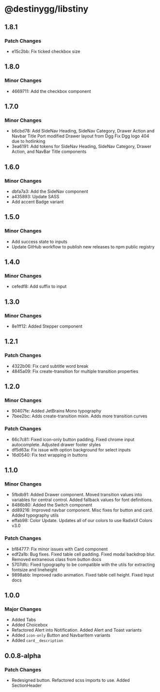 # @destinygg/libstiny

## 1.8.1

### Patch Changes

- e15c2bb: Fix ticked checkbox size

## 1.8.0

### Minor Changes

- 4669711: Add the checkbox component

## 1.7.0

### Minor Changes

- b6cbd78: Add SideNav Heading, SideNav Category, Drawer Action and Navbar Title
  Port modified Drawer layout from Dgg
  Fix Dgg logo 404 due to hotlinking
- 3ea6191: Add tokens for SideNav Heading, SideNav Category, Drawer Action, and NavBar Title components

## 1.6.0

### Minor Changes

- dbfa7a3: Add the SideNav component
- a435893: Update SASS
- Add accent Badge variant

## 1.5.0

### Minor Changes

- Add success state to inputs
- Update GitHub workflow to publish new releases to npm public registry

## 1.4.0

### Minor Changes

- cefedf8: Add suffix to input

## 1.3.0

### Minor Changes

- 8e1ff12: Added Stepper component

## 1.2.1

### Patch Changes

- 4322b06: Fix card subtitle word break
- 4845a09: Fix create-transition for multiple transition properties

## 1.2.0

### Minor Changes

- 90407fe: Added JetBrains Mono typography
- 7bee2bc: Adds create-transition mixin. Adds more transition curves

### Patch Changes

- 66c7c81: Fixed icon-only button padding. Fixed chrome input autocomplete. Adjusted drawer footer styles
- df5d63a: Fix issue with option background for select inputs
- 16d0540: Fix text wrapping in buttons

## 1.1.0

### Minor Changes

- 5fbdb91: Added Drawer component. Moved transition values into variables for central control. Added fallback values for font definitions.
- 8486b80: Added the Switch component
- dd89216: Improved navbar component. Misc fixes for button and card. Added typography utils
- effab98: Color Update. Updates all of our colors to use RadixUI Colors v3.0

### Patch Changes

- bf84777: Fix minor issues with Card component
- edf2a1b: Bug fixes. Fixed table cell padding. Fixed modal backdrop blur. Removed extraneous class from button docs
- 5707dfc: Fixed typography to be compatible with the utils for extracting fontsize and lineheight
- 9898abb: Improved radio animation. Fixed table cell height. Fixed Input docs

## 1.0.0

### Major Changes

- Added Tabs
- Added Choicebox
- Refactored Alert into Notification. Added Alert and Toast variants
- Added `icon-only` Button and NavbarItem variants
- Added `card__description`

## 0.0.8-alpha

### Patch Changes

- Redesigned button. Refactored scss imports to use. Added SectionHeader
